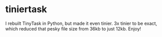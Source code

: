 # tiniertask
I rebuilt TinyTask in Python, but made it even tinier. 3x tinier to be exact, which reduced that pesky file size from 36kb to just 12kb. Enjoy!
